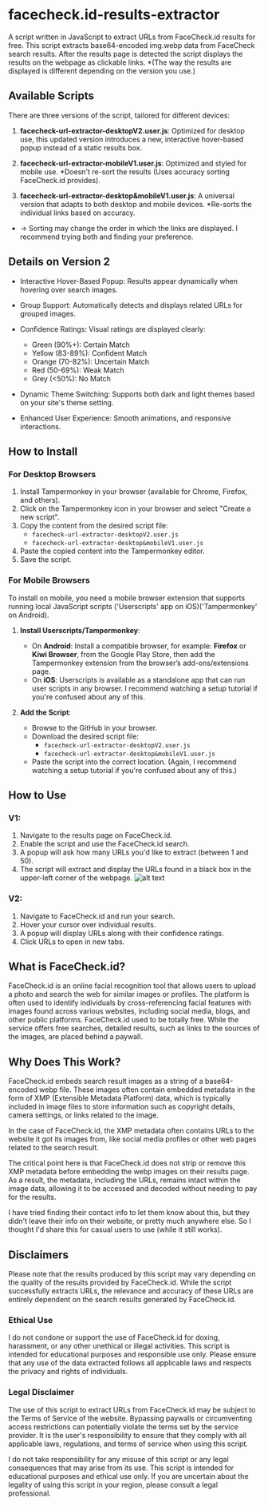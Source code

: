 # facecheck.id-results-extractor

A script written in JavaScript to extract URLs from FaceCheck.id results for free. This script extracts base64-encoded img.webp data from FaceCheck search results. After the results page is detected the script displays the results on the webpage as clickable links. *(The way the results are displayed is different depending on the version you use.)

## Available Scripts

There are three versions of the script, tailored for different devices:

1. **facecheck-url-extractor-desktopV2.user.js**: Optimized for desktop use, this updated version introduces a new, interactive hover-based popup instead of a static results box.

2. **facecheck-url-extractor-mobileV1.user.js**: Optimized and styled for mobile use. *Doesn't re-sort the results (Uses accuracy sorting FaceCheck.id provides).

3. **facecheck-url-extractor-desktop&mobileV1.user.js**: A universal version that adapts to both desktop and mobile devices. *Re-sorts the individual links based on accuracy.
   
* -> Sorting may change the order in which the links are displayed. I recommend trying both and finding your preference.

## Details on Version 2

   - Interactive Hover-Based Popup: Results appear dynamically when hovering over search images.

   - Group Support: Automatically detects and displays related URLs for grouped images.

   - Confidence Ratings: Visual ratings are displayed clearly:
      - Green (90%+): Certain Match
      - Yellow (83-89%): Confident Match
      - Orange (70-82%): Uncertain Match
      - Red (50-69%): Weak Match
      - Grey (<50%): No Match

   - Dynamic Theme Switching: Supports both dark and light themes based on your site's theme setting.

   - Enhanced User Experience: Smooth animations, and responsive interactions.
 
## How to Install

### For Desktop Browsers

1. Install Tampermonkey in your browser (available for Chrome, Firefox, and others).
2. Click on the Tampermonkey icon in your browser and select "Create a new script".
3. Copy the content from the desired script file:
   - `facecheck-url-extractor-desktopV2.user.js`
   - `facecheck-url-extractor-desktop&mobileV1.user.js`
4. Paste the copied content into the Tampermonkey editor.
5. Save the script.

### For Mobile Browsers

To install on mobile, you need a mobile browser extension that supports running local JavaScript scripts ('Userscripts' app on iOS)('Tampermonkey' on Android).

1. **Install Userscripts/Tampermonkey**:
   - On **Android**: Install a compatible browser, for example: **Firefox** or **Kiwi Browser**, from the Google Play Store, then add the Tampermonkey extension from the browser’s add-ons/extensions page.
   - On **iOS**: Userscripts is available as a standalone app that can run user scripts in any browser.
I recommend watching a setup tutorial if you're confused about any of this.
   
2. **Add the Script**:
   - Browse to the GitHub in your browser.
   - Download the desired script file:
       - `facecheck-url-extractor-desktopV2.user.js`
       - `facecheck-url-extractor-desktop&mobileV1.user.js`
   - Paste the script into the correct location. (Again, I recommend watching a setup tutorial if you're confused about any of this.)

## How to Use

### V1:
1. Navigate to the results page on FaceCheck.id.
2. Enable the script and use the FaceCheck.id search.
3. A popup will ask how many URLs you'd like to extract (between 1 and 50).
4. The script will extract and display the URLs found in a black box in the upper-left corner of the webpage.
![alt text](https://github.com/vin3110/facecheck.id-results-extractor/blob/main/results-example.png)

### V2:
1. Navigate to FaceCheck.id and run your search.
2. Hover your cursor over individual results.
3. A popup will display URLs along with their confidence ratings.
4. Click URLs to open in new tabs.

## What is FaceCheck.id?

FaceCheck.id is an online facial recognition tool that allows users to upload a photo and search the web for similar images or profiles. 
The platform is often used to identify individuals by cross-referencing facial features with images found across various websites, including social media, blogs, and other public platforms.
FaceCheck.id used to be totally free.
While the service offers free searches, detailed results, such as links to the sources of the images, are placed behind a paywall.

## Why Does This Work?

FaceCheck.id embeds search result images as a string of a base64-encoded webp file. These images often contain embedded metadata in the form of XMP (Extensible Metadata Platform) data, which is typically included in image files to store information such as copyright details, camera settings, or links related to the image.

In the case of FaceCheck.id, the XMP metadata often contains URLs to the website it got its images from, like social media profiles or other web pages related to the search result. 

The critical point here is that FaceCheck.id does not strip or remove this XMP metadata before embedding the webp images on their results page. As a result, the metadata, including the URLs, remains intact within the image data, allowing it to be accessed and decoded without needing to pay for the results.

I have tried finding their contact info to let them know about this, but they didn't leave their info on their website, or pretty much anywhere else. So I thought I'd share this for casual users to use (while it still works).

## Disclaimers

Please note that the results produced by this script may vary depending on the quality of the results provided by FaceCheck.id. 
While the script successfully extracts URLs, the relevance and accuracy of these URLs are entirely dependent on the search results generated by FaceCheck.id.

### Ethical Use

I do not condone or support the use of FaceCheck.id for doxing, harassment, or any other unethical or illegal activities. This script is intended for educational purposes and responsible use only. Please ensure that any use of the data extracted follows all applicable laws and respects the privacy and rights of individuals.

### Legal Disclaimer

The use of this script to extract URLs from FaceCheck.id may be subject to the Terms of Service of the website. Bypassing paywalls or circumventing access restrictions can potentially violate the terms set by the service provider. It is the user's responsibility to ensure that they comply with all applicable laws, regulations, and terms of service when using this script.

I do not take responsibility for any misuse of this script or any legal consequences that may arise from its use. This script is intended for educational purposes and ethical use only. If you are uncertain about the legality of using this script in your region, please consult a legal professional.
